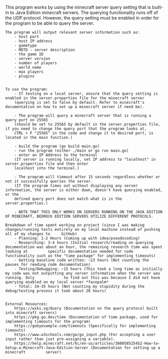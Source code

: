 This program works by using the minecraft server query setting that is built-in to Java Edition minecraft servers. The querying functionality runs off of the UDP protocol.
However, the query setting must be enabled in order for the program to be able to query the server.


	The program will output relevant server information such as:
		- host port
		- host IP address
		- gametype
		- MOTD - server description
		- the game ID
		- server version
		- number of players
		- world name
		- max players
		- plugins


	To use the program:
		- If testing on a local server, ensure that the query setting is enabled in the server.properties file for the minecraft server
		(querying is set to false by default. Refer to minecraft's documentation on how to set up a minecraft server if need be).

		- The program will query a minecraft server that is running a query port on 25565
		(should be set to 25565 by default in the server.properties file, if you need to change the query port that the program looks at,
		CTRL + F "25565" in the code and change it to desired port, is located in the main function.)

		- build the program (go build main.go)
		- run the program (either ./main or go run main.go)
		- enter an IP Address to the terminal
		(If server is running locally, set IP address to "localhost" in server.properties file and then enter
		localhost into the terminal.)

		- The program will timeout after 15 seconds regardless whether or not it successfully queries the server.
		(If the program times out without displaying any server information, the server is either down, doesn't have querying enabled, or the
		defined query port does not match what is in the server.properties.)
		
		- NOTE THAT THIS ONLY WORKS ON SERVERS RUNNING ON THE JAVA EDITION OF MINECRAFT, BEDROCK EDITION SERVERS UTILIZE DIFFERENT PROTOCOLS.
		
	Breakdown of time spent working on project (since I was making changes/running tests entirely on my local machine instead of pushing all of my changes to 	  GitHub)
		- Planning: 1-2 Hours (Coming up with idea/pseudocoding)
		- Researching: 3-4 hours (Initial research/reading on querying documentation was about an hour, the remaining research time was spent looking at 		 specific documentation needed for code functionality such as the "time package" for implementing timeouts)
		- Getting baseline code written: ~13 hours (Not counting the pauses for reading code documentation)
		- Testing/Debugging: ~15 hours (This took a long time as initially my code was not outputting any server information when the server was running. Only 		       to find out this was because I did not have querying enabled on my local server *facepalm*
		- Total: 34-35 hours (Not counting my stupidity during the debug/testing process it took about 20 hours)
		
		
	External Resources:
		https://wiki.vg/Query (Documentation on the query protocol built into minecraft servers)
		https://pkg.go.dev/time (Documentation of time package, used for implementing timeouts for the program)
		https://gobyexample.com/timeouts (Specifically for implementing timeouts)
		https://www.w3schools.com/go/go_input.php (For accepting a user input rather than just pre-assigning a variable).
		https://help.minecraft.net/hc/en-us/articles/360058525452-How-to-Setup-a-Minecraft-Java-Edition-Server (Documentation for setting up a minecraft 		 server)
		
		

